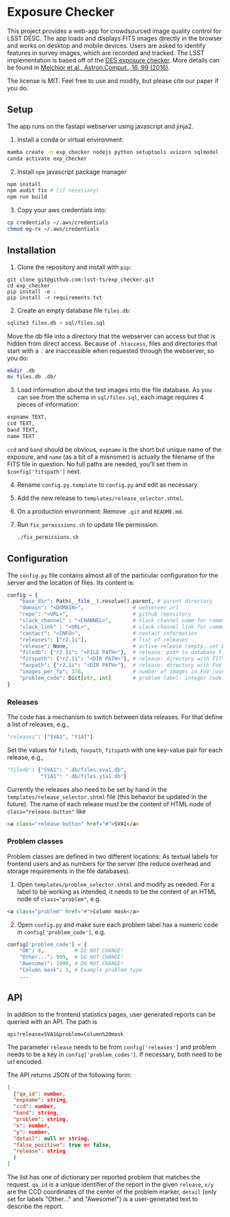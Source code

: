 # Exposure Checker

This project provides a web-app for crowdsourced image quality control for LSST DESC. The app loads and displays FITS images directly in the browser and works on desktop and mobile devices. Users are asked to identify features in survey images, which are recorded and tracked. The LSST implementation is based off of the [DES exposure checker](https://github.com/pmelchior/des-exp-checker). More details can be found in [Melchior et al., Astron.Comput., 16, 99 (2016)](http://adsabs.harvard.edu/abs/2016A%26C....16...99M).

The license is MIT. Feel free to use and modify, but please cite our paper if you do.

## Setup

The app runs on the fastapi webserver using javascript and jinja2.

1. Install a conda or virtual environment:

```bash
mamba create -n exp_checker nodejs python setuptools uvicorn sqlmodel
conda activate exp_checker
```

2. Install `npm` javascript package manager

```bash
npm install
npm audit fix # (if necessary)
npm run build
```

3. Copy your aws credentials into:

```bash
cp credentials ~/.aws/credentials
chmod og-rx ~/.aws/credentials
```

## Installation

1. Clone the repository and install with `pip`:

```
git clone git@github.com:lsst-ts/exp_checker.git
cd exp_checker
pip install -e .
pip install -r requirements.txt
```

2. Create an empty database file `files.db`:

```bash
sqlite3 files.db < sql/files.sql
```

   Move the db file into a directory that the webserver can access but that is hidden from direct access. Because of `.htaccess`, files and directories that start with a `.` are inaccessible when requested through the webserver, so you do:

````bash
mkdir .db
mv files.db .db/
````
   
3. Load information about the test images into the file database. As you can see from the schema in `sql/files.sql`,  each image requires 4 pieces of information:

```sql
expname TEXT,
ccd TEXT,
band TEXT,
name TEXT
```

   `ccd` and `band` should be obvious, `expname` is the short but unique name of the exposure, and `name` (as a bit of a misnomer) is actually the filename of the FITS file in question. No full paths are needed, you'll set them in  `$config['fitspath']` next.

4. Rename `config.py.template` to `config.py` and edit as necessary. 
5. Add the new release to `templates/release_selector.shtml`.
6. On a production environment: Remove `.git` and `README.md`.
7. Run `fix_permissions.sh` to update file permission:

   ```bash
   ./fix_permissions.sh
   ```
   
## Configuration

The `config.py` file contains almost all of the particular configuration for the server and the location of files. Its content is:

```python
config = {
    "base_dir": Path(__file__).resolve().parent, # parent directory
    "domain": "<DOMAIN>",                # webserver url
    "repo": "<URL>",                     # github repository
    "slack_channel" : "<CHANNEL>",       # slack channel name for communication
    "slack_link" : "<URL>",              # slack channel link for communication
    "contact": "<INFO>",                 # contact information
    "releases": ["r2.1i"],               # list of releases
    "release": None,                     # active release (empty, set by app)
    "filedb": {"r2.1i": "<FILE PATH>"},  # release: path to database file
    "fitspath": {"r2.1i": "<DIR PATH>"}, # release: directory with FITS images
    "fovpath": {"r2.1i": "<DIR PATH>"},  # release: directory with FoV images
    "images_per_fp": 378,                # number of images in FoV (used for congrats)
    "problem_code": Dict[str, int]       # problem label: integer code
}
```

### Releases

The code has a mechanism to switch between data releases. For that define a list of releases, e.g.,

```python
"releases": ["SVA1", "Y1A1"]
```

 Set the values for `filedb`, `fovpath`, `fitspath` with one key-value pair for each release, e.g.,

```python
"filedb": {"SVA1": ".db/files.sva1.db",
           "Y1A1": ".db/files.y1a1.db"}
```

Currently the releases also need to be set by hand in the `templates/release_selector.shtml` file (this behavior be updated in the future). The name of each release must be the content of HTML node of `class="release-button"` like

```html
<a class="release-button" href="#">SVA1</a>
```

### Problem classes

Problem classes are defined in two different locations: As textual labels for frontend users and as numbers for the server (the reduce overhead and storage requirements in the file databases).

1. Open `templates/problem_selector.shtml` and modify as needed. For a label to be working as intended, it needs to be the content of an HTML node of `class="problem"`, e.g.

 ```html
<a class="problem" href="#">Column mask</a>
```

2. Open `config.py` and make sure each problem label has a numeric code in `config['problem_code']`, e.g.

```python
config['problem_code'] = {
    "OK": 0,          # DO NOT CHANGE!
    "Other...": 999,  # DO NOT CHANGE!
    "Awesome!": 1000, # DO NOT CHANGE!
    "Column mask": 1, # Example problem type
    ...
```

## API

In addition to the frontend statistics pages, user generated reports can be queried with an API. The path is

```
api?release=SVA1&problem=Column%20mask
```

The parameter `release` needs to be from `config['releases']` and problem needs to be a key in `config['problem_codes']`. If necessary, both need to be url encoded.

The API returns JSON of the following form:

```json
[
  {"qa_id": number,
  "expname": string,
  "ccd": number,
  "band": string,
  "problem": string,
  "x": number,
  "y": number,
  "detail": null or string,
  "false_positive": true or false,
  "release": string
  }
]
```

The list has one of dictionary per reported problem that matches the request. `qa_id` is a unique identifier of the report in the given `release`, `x/y` are the CCD coordinates of the center of the problem marker, `detail` (only set for labels "Other…" and "Awesome!") is a user-generated text to describe the report.
